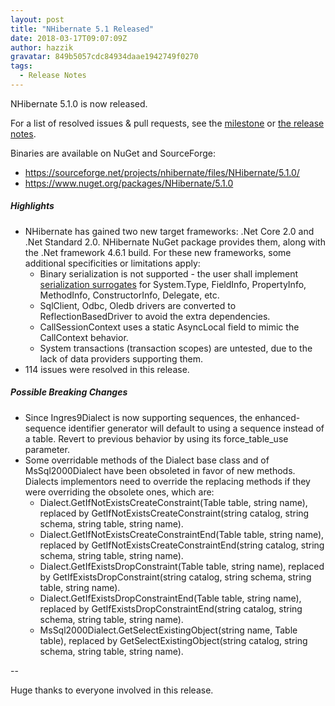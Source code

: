 ```yaml
---
layout: post
title: "NHibernate 5.1 Released"
date: 2018-03-17T09:07:09Z
author: hazzik
gravatar: 849b5057cdc84934daae1942749f0270
tags:
  - Release Notes
---
```

NHibernate 5.1.0 is now released.

For a list of resolved issues & pull requests, see the [milestone](https://github.com/nhibernate/nhibernate-core/milestone/9?closed=1) or [the release notes](https://github.com/nhibernate/nhibernate-core/blob/5.1.0/releasenotes.txt).

Binaries are available on NuGet and SourceForge:

- https://sourceforge.net/projects/nhibernate/files/NHibernate/5.1.0/
- https://www.nuget.org/packages/NHibernate/5.1.0

##### Highlights #####
* NHibernate has gained two new target frameworks: .Net Core 2.0 and .Net Standard 2.0. NHibernate NuGet package provides them, along with the .Net framework 4.6.1 build.
   For these new frameworks, some additional specificities or limitations apply:
   * Binary serialization is not supported - the user shall implement [serialization surrogates](https://docs.microsoft.com/en-us/dotnet/api/system.runtime.serialization.iserializationsurrogate) for System.Type, FieldInfo, PropertyInfo, MethodInfo, ConstructorInfo, Delegate, etc.
   * SqlClient, Odbc, Oledb drivers are converted to ReflectionBasedDriver to avoid the extra dependencies.
   * CallSessionContext uses a static AsyncLocal field to mimic the CallContext behavior.
   * System transactions (transaction scopes) are untested, due to the lack of data providers supporting them.
* 114 issues were resolved in this release.

##### Possible Breaking Changes #####
* Since Ingres9Dialect is now supporting sequences, the enhanced-sequence identifier generator will default to using a sequence instead of a table. Revert to previous behavior by using its force_table_use parameter.
* Some overridable methods of the Dialect base class and of MsSql2000Dialect have been obsoleted in favor of new methods. Dialects implementors need to override the replacing methods if they were overriding the obsolete ones, which are:
   * Dialect.GetIfNotExistsCreateConstraint(Table table, string name), replaced by GetIfNotExistsCreateConstraint(string catalog, string schema, string table, string name).
   * Dialect.GetIfNotExistsCreateConstraintEnd(Table table, string name), replaced by GetIfNotExistsCreateConstraintEnd(string catalog, string schema, string table, string name).
   * Dialect.GetIfExistsDropConstraint(Table table, string name), replaced by GetIfExistsDropConstraint(string catalog, string schema, string table, string name).
   * Dialect.GetIfExistsDropConstraintEnd(Table table, string name), replaced by GetIfExistsDropConstraintEnd(string catalog, string schema, string table, string name).
   * MsSql2000Dialect.GetSelectExistingObject(string name, Table table), replaced by GetSelectExistingObject(string catalog, string schema, string table, string name).

--

Huge thanks to everyone involved in this release.